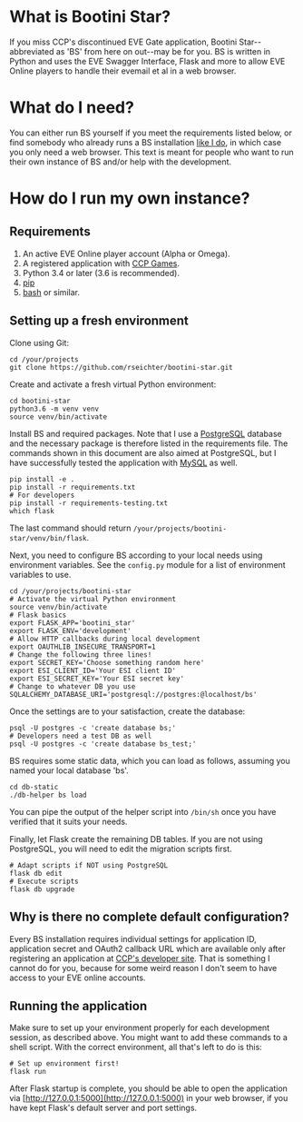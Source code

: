 # What is Bootini Star?

If you miss CCP's discontinued EVE Gate application, Bootini Star--abbreviated
as 'BS' from here on out--may be for you. BS is written in Python and uses the
EVE Swagger Interface, Flask and more to allow EVE Online players to handle
their evemail et al in a web browser.

# What do I need?

You can either run BS yourself if you meet the requirements listed below, or
find somebody who already runs a BS installation [like I
do](https://bs.willexplo.de), in which case you only need a web browser. This
text is meant for people who want to run their own instance of BS and/or help
with the development.

# How do I run my own instance?

## Requirements

1. An active EVE Online player account (Alpha or Omega).
1. A registered application with [CCP Games](https://developers.eveonline.com).
1. Python 3.4 or later (3.6 is recommended).
1. [pip](https://pypi.python.org/pypi/pip)
1. [bash](https://www.gnu.org/software/bash/) or similar.

## Setting up a fresh environment

Clone using Git:

```shell
cd /your/projects
git clone https://github.com/rseichter/bootini-star.git
```

Create and activate a fresh virtual Python environment:

```shell
cd bootini-star
python3.6 -m venv venv
source venv/bin/activate
```

Install BS and required packages. Note that I use a
[PostgreSQL](https://www.postgresql.org) database and the necessary package is
therefore listed in the requirements file. The commands shown in this document
are also aimed at PostgreSQL, but I have successfully tested the application
with [MySQL](https://www.mysql.com) as well.

```shell
pip install -e .
pip install -r requirements.txt
# For developers
pip install -r requirements-testing.txt
which flask
```

The last command should return ```/your/projects/bootini-star/venv/bin/flask```.

Next, you need to configure BS according to your local needs using environment
variables. See the ```config.py``` module for a list of environment variables
to use.

```shell
cd /your/projects/bootini-star
# Activate the virtual Python environment
source venv/bin/activate
# Flask basics
export FLASK_APP='bootini_star'
export FLASK_ENV='development'
# Allow HTTP callbacks during local development
export OAUTHLIB_INSECURE_TRANSPORT=1
# Change the following three lines!
export SECRET_KEY='Choose something random here'
export ESI_CLIENT_ID='Your ESI client ID'
export ESI_SECRET_KEY='Your ESI secret key'
# Change to whatever DB you use
SQLALCHEMY_DATABASE_URI='postgresql://postgres:@localhost/bs'
```
Once the settings are to your satisfaction,
create the database:

```shell
psql -U postgres -c 'create database bs;'
# Developers need a test DB as well
psql -U postgres -c 'create database bs_test;'
```

BS requires some static data, which you can load as follows, assuming you named
your local database 'bs'.

```shell
cd db-static
./db-helper bs load
```

You can pipe the output of the helper script into ```/bin/sh``` once you have
verified that it suits your needs.

Finally, let Flask create the remaining DB tables. If you are not using
PostgreSQL, you will need to edit the migration scripts first.

```shell
# Adapt scripts if NOT using PostgreSQL
flask db edit
# Execute scripts
flask db upgrade
```

## Why is there no complete default configuration?

Every BS installation requires individual settings for application ID,
application secret and OAuth2 callback URL which are available only after
registering an application at [CCP's developer
site](https://developers.eveonline.com). That is something I cannot do for you,
because for some weird reason I don't seem to have access to your EVE online
accounts.

## Running the application

Make sure to set up your environment properly for each development session, as
described above. You might want to add these commands to a shell script. With
the correct environment, all that's left to do is this:

```shell
# Set up environment first!
flask run
```

After Flask startup is complete, you should be able to open the application via
[http://127.0.0.1:5000](http://127.0.0.1:5000) in your web browser, if you have
kept Flask's default server and port settings.
